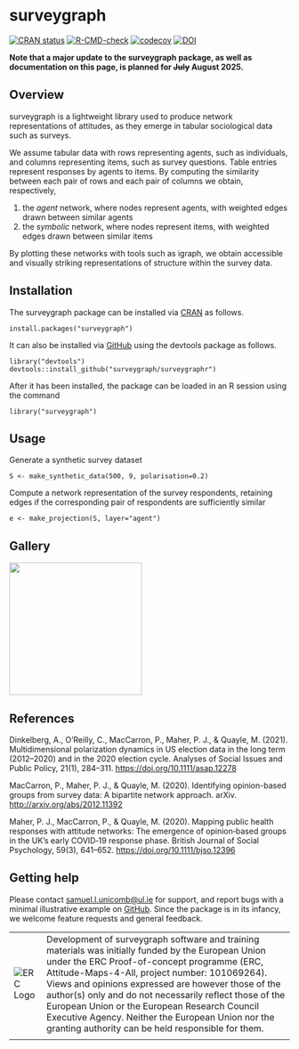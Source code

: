 # surveygraph

<!-- badges: start -->
[![CRAN status](https://www.r-pkg.org/badges/version/surveygraph)](https://cran.r-project.org/package=surveygraph)
[![R-CMD-check](https://github.com/surveygraph/surveygraphr/actions/workflows/check-standard.yaml/badge.svg)](https://github.com/surveygraph/surveygraphr/actions/workflows/check-standard.yaml)
[![codecov](https://codecov.io/gh/surveygraph/surveygraphr/graph/badge.svg?token=SHFUE2Z36X)](https://app.codecov.io/gh/surveygraph/surveygraphr)
[![DOI](https://zenodo.org/badge/DOI/10.5281/zenodo.10887909.svg)](https://doi.org/10.5281/zenodo.10887909)
<!-- badges: end -->


**Note that a major update to the surveygraph package, as well as documentation on this page, is planned for ~~July~~ August 2025.**

## Overview
surveygraph is a lightweight library used to produce network representations of attitudes, as they emerge in tabular sociological data such as surveys.

We assume tabular data with rows representing agents, such as individuals, and columns representing items, such as survey questions. Table entries represent responses by agents to items. By computing the similarity between each pair of rows and each pair of columns we obtain, respectively,

1. the *agent* network, where nodes represent agents, with weighted edges drawn between similar agents
2. the *symbolic* network, where nodes represent items, with weighted edges drawn between similar items

By plotting these networks with tools such as igraph, we obtain accessible and visually striking representations of structure within the survey data.

## Installation

The surveygraph package can be installed via [CRAN](https://cran.r-project.org/web/packages/surveygraph/index.html) as follows.

```
install.packages("surveygraph")
```

It can also be installed via [GitHub](https://github.com/surveygraph/surveygraphr/) using the devtools package as follows.

```
library("devtools")
devtools::install_github("surveygraph/surveygraphr")
```

After it has been installed, the package can be loaded in an R session using the command

```
library("surveygraph")
```

## Usage

Generate a synthetic survey dataset

```
S <- make_synthetic_data(500, 9, polarisation=0.2)
```

Compute a network representation of the survey respondents, retaining edges if the corresponding pair of respondents are sufficiently similar

```
e <- make_projection(S, layer="agent")

```

## Gallery

<a><img src="man/figures/eg1.jpg" align="center" height="238" /></a>

## References

Dinkelberg, A., O’Reilly, C., MacCarron, P., Maher, P. J., & Quayle, M. (2021). Multidimensional polarization dynamics in US election data in the long term (2012–2020) and in the 2020 election cycle. Analyses of Social Issues and Public Policy, 21(1), 284–311. https://doi.org/10.1111/asap.12278

MacCarron, P., Maher, P. J., & Quayle, M. (2020). Identifying opinion-based groups from survey data: A bipartite network approach. arXiv. http://arxiv.org/abs/2012.11392

Maher, P. J., MacCarron, P., & Quayle, M. (2020). Mapping public health responses with attitude networks: The emergence of opinion‐based groups in the UK’s early COVID‐19 response phase. British Journal of Social Psychology, 59(3), 641–652. https://doi.org/10.1111/bjso.12396


## Getting help

Please contact samuel.l.unicomb@ul.ie for support, and report bugs with a minimal illustrative example on [GitHub](https://github.com/surveygraph/surveygraphr/issues/). Since the package is in its infancy, we welcome feature requests and general feedback.

|   |  |
| ------------- | ------------- |
| ![ERC Logo](https://erc.europa.eu/sites/default/files/inline-images/LOGO_ERC-FLAG_FP.png) | Development of surveygraph software and training materials was initially funded by the European Union under the ERC Proof-of-concept programme (ERC,  Attitude-Maps-4-All, project number: 101069264). Views and opinions expressed are however those of the author(s) only and do not necessarily reflect those of the European Union or the European Research Council Executive Agency. Neither the European Union nor the granting authority can be held responsible for them.   |
|   |  |

